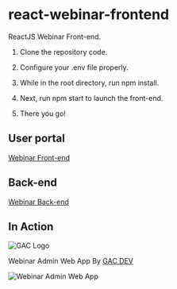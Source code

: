 # react-webinar-frontend
ReactJS Webinar Front-end. 

1. Clone the repository code.

2. Configure your .env file properly.

5. While in the root directory, run npm install. 

6. Next, run npm start to launch the front-end.

7. There you go!

## User portal

[Webinar Front-end](https://github.com/affkoul/react-webinar-frontend)

## Back-end

[Webinar Back-end](https://github.com/affkoul/node-webinar-backend)

## In Action

![GAC Logo](https://geniusandcourage.com/favicon.ico)

Webinar Admin Web App By [GAC DEV](https://geniusandcourage.com)

![Webinar Admin Web App](https://ndolet.com/webinaradmin.png)
